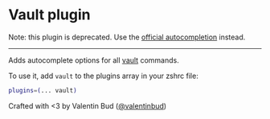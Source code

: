 # Vault plugin

Note: this plugin is deprecated. Use the
[official autocompletion](https://www.vaultproject.io/docs/commands/index.html#autocompletion)
instead.

---

Adds autocomplete options for all [vault](https://www.vaultproject.io) commands.

To use it, add `vault` to the plugins array in your zshrc file:

```zsh
plugins=(... vault)
```

Crafted with <3 by Valentin Bud
([@valentinbud](https://twitter.com/valentinbud))
